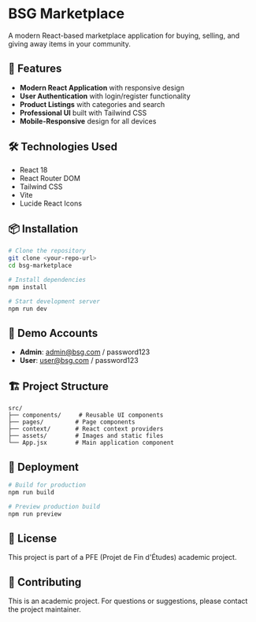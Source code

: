 # BSG Marketplace

A modern React-based marketplace application for buying, selling, and giving away items in your community.

## 🚀 Features

- **Modern React Application** with responsive design
- **User Authentication** with login/register functionality
- **Product Listings** with categories and search
- **Professional UI** built with Tailwind CSS
- **Mobile-Responsive** design for all devices

## 🛠️ Technologies Used

- React 18
- React Router DOM
- Tailwind CSS
- Vite
- Lucide React Icons

## 📦 Installation

```bash
# Clone the repository
git clone <your-repo-url>
cd bsg-marketplace

# Install dependencies
npm install

# Start development server
npm run dev
```

## 🎯 Demo Accounts

- **Admin**: admin@bsg.com / password123
- **User**: user@bsg.com / password123

## 🏗️ Project Structure

```
src/
├── components/     # Reusable UI components
├── pages/         # Page components
├── context/       # React context providers
├── assets/        # Images and static files
└── App.jsx        # Main application component
```

## 🚀 Deployment

```bash
# Build for production
npm run build

# Preview production build
npm run preview
```

## 📝 License

This project is part of a PFE (Projet de Fin d'Études) academic project.

## 🤝 Contributing

This is an academic project. For questions or suggestions, please contact the project maintainer.

